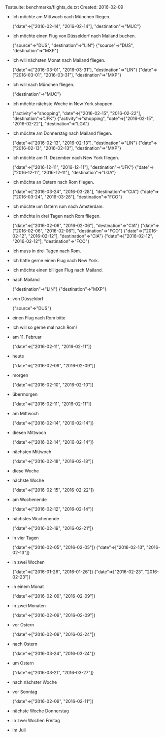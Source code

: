 Testsuite: benchmarks/flights_de.txt
Created:   2016-02-09


* Ich möchte am Mittwoch nach München fliegen.

    {"date"=>["2016-02-14", "2016-02-14"], "destination"=>"MUC"}

* Ich möchte einen Flug von Düsseldorf nach Mailand buchen.

    {"source"=>"DUS", "destination"=>"LIN"}
    {"source"=>"DUS", "destination"=>"MXP"}

* Ich will nächsten Monat nach Mailand fliegen.

    {"date"=>["2016-03-01", "2016-03-31"], "destination"=>"LIN"}
    {"date"=>["2016-03-01", "2016-03-31"], "destination"=>"MXP"}

* Ich will nach München fliegen.

    {"destination"=>"MUC"}

* Ich möchte nächste Woche in New York shoppen.

    {"activity"=>"shopping", "date"=>["2016-02-15", "2016-02-22"], "destination"=>"JFK"}
    {"activity"=>"shopping", "date"=>["2016-02-15", "2016-02-22"], "destination"=>"LGA"}

* Ich möchte am Donnerstag nach Mailand fliegen.

    {"date"=>["2016-02-13", "2016-02-13"], "destination"=>"LIN"}
    {"date"=>["2016-02-13", "2016-02-13"], "destination"=>"MXP"}

* Ich möchte am 11. Dezember nach New York fliegen.

    {"date"=>["2016-12-11", "2016-12-11"], "destination"=>"JFK"}
    {"date"=>["2016-12-11", "2016-12-11"], "destination"=>"LGA"}

* Ich möchte an Ostern nach Rom fliegen.

    {"date"=>["2016-03-24", "2016-03-28"], "destination"=>"CIA"}
    {"date"=>["2016-03-24", "2016-03-28"], "destination"=>"FCO"}

* Ich möchte um Ostern rum nach Amsterdam.


* Ich möchte in drei Tagen nach Rom fliegen.

    {"date"=>["2016-02-06", "2016-02-06"], "destination"=>"CIA"}
    {"date"=>["2016-02-06", "2016-02-06"], "destination"=>"FCO"}
    {"date"=>["2016-02-12", "2016-02-12"], "destination"=>"CIA"}
    {"date"=>["2016-02-12", "2016-02-12"], "destination"=>"FCO"}

* Ich muss in drei Tagen nach Rom.


* Ich hätte gerne einen Flug nach New York.


* Ich möchte einen billigen Flug nach Mailand.


* nach Mailand

    {"destination"=>"LIN"}
    {"destination"=>"MXP"}

* von Düsseldorf

    {"source"=>"DUS"}

* einen Flug nach Rom bitte


* Ich will so gerne mal nach Rom!


* am 11. Februar

    {"date"=>["2016-02-11", "2016-02-11"]}

* heute

    {"date"=>["2016-02-09", "2016-02-09"]}

* morgen

    {"date"=>["2016-02-10", "2016-02-10"]}

* übermorgen

    {"date"=>["2016-02-11", "2016-02-11"]}

* am Mittwoch

    {"date"=>["2016-02-14", "2016-02-14"]}

* diesen Mittwoch

    {"date"=>["2016-02-14", "2016-02-14"]}

* nächsten Mittwoch

    {"date"=>["2016-02-18", "2016-02-18"]}

* diese Woche


* nächste Woche

    {"date"=>["2016-02-15", "2016-02-22"]}

* am Wochenende

    {"date"=>["2016-02-12", "2016-02-14"]}

* nächstes Wochenende

    {"date"=>["2016-02-19", "2016-02-21"]}

* in vier Tagen

    {"date"=>["2016-02-05", "2016-02-05"]}
    {"date"=>["2016-02-13", "2016-02-13"]}

* in zwei Wochen

    {"date"=>["2016-01-26", "2016-01-26"]}
    {"date"=>["2016-02-23", "2016-02-23"]}

* in einem Monat

    {"date"=>["2016-02-09", "2016-02-09"]}

* in zwei Monaten

    {"date"=>["2016-02-09", "2016-02-09"]}

* vor Ostern

    {"date"=>["2016-02-09", "2016-03-24"]}

* nach Ostern

    {"date"=>["2016-03-24", "2016-03-24"]}

* um Ostern

    {"date"=>["2016-03-21", "2016-03-27"]}

* nach nächster Woche


* vor Sonntag

    {"date"=>["2016-02-09", "2016-02-11"]}

* nächste Woche Donnerstag


* in zwei Wochen Freitag


* im Juli

